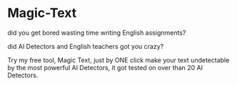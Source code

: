 # Magic-Text

<p>did you get bored wasting time writing English assignments?</p>
<p>did AI Detectors and English teachers got you crazy? </p>


Try my free tool, Magic Text, just by ONE click make your text undetectable by the most powerful AI Detectors, it got tested on over than 20 AI Detectors.

